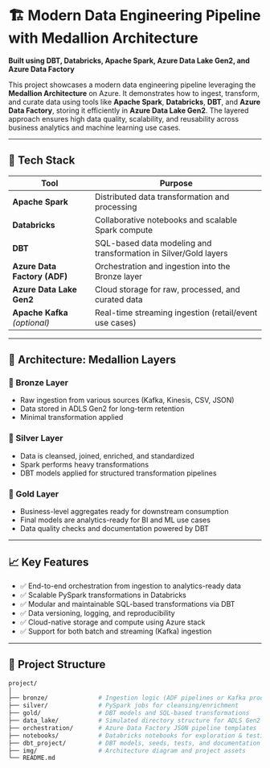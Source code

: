 # 🏗️ Modern Data Engineering Pipeline with Medallion Architecture  
**Built using DBT, Databricks, Apache Spark, Azure Data Lake Gen2, and Azure Data Factory**

This project showcases a modern data engineering pipeline leveraging the **Medallion Architecture** on Azure. It demonstrates how to ingest, transform, and curate data using tools like **Apache Spark**, **Databricks**, **DBT**, and **Azure Data Factory**, storing it efficiently in **Azure Data Lake Gen2**. The layered approach ensures high data quality, scalability, and reusability across business analytics and machine learning use cases.

---

## 🔧 Tech Stack

| Tool | Purpose |
|------|---------|
| **Apache Spark** | Distributed data transformation and processing |
| **Databricks** | Collaborative notebooks and scalable Spark compute |
| **DBT** | SQL-based data modeling and transformation in Silver/Gold layers |
| **Azure Data Factory (ADF)** | Orchestration and ingestion into the Bronze layer |
| **Azure Data Lake Gen2** | Cloud storage for raw, processed, and curated data |
| **Apache Kafka** *(optional)* | Real-time streaming ingestion (retail/event use cases) |

---

## 🧱 Architecture: Medallion Layers

### 🥉 Bronze Layer  
- Raw ingestion from various sources (Kafka, Kinesis, CSV, JSON)  
- Data stored in ADLS Gen2 for long-term retention  
- Minimal transformation applied

### 🥈 Silver Layer  
- Data is cleansed, joined, enriched, and standardized  
- Spark performs heavy transformations  
- DBT models applied for structured transformation pipelines

### 🥇 Gold Layer  
- Business-level aggregates ready for downstream consumption  
- Final models are analytics-ready for BI and ML use cases  
- Data quality checks and documentation powered by DBT

---

## 📈 Key Features

- ✅ End-to-end orchestration from ingestion to analytics-ready data  
- ✅ Scalable PySpark transformations in Databricks  
- ✅ Modular and maintainable SQL-based transformations via DBT  
- ✅ Data versioning, logging, and reproducibility  
- ✅ Cloud-native storage and compute using Azure stack  
- ✅ Support for both batch and streaming (Kafka) ingestion

---

## 📁 Project Structure

```bash
project/
│
├── bronze/              # Ingestion logic (ADF pipelines or Kafka producers)
├── silver/              # PySpark jobs for cleansing/enrichment
├── gold/                # DBT models and SQL-based transformations
├── data_lake/           # Simulated directory structure for ADLS Gen2
├── orchestration/       # Azure Data Factory JSON pipeline templates
├── notebooks/           # Databricks notebooks for exploration & testing
├── dbt_project/         # DBT models, seeds, tests, and documentation
├── img/                 # Architecture diagram and project assets
└── README.md
